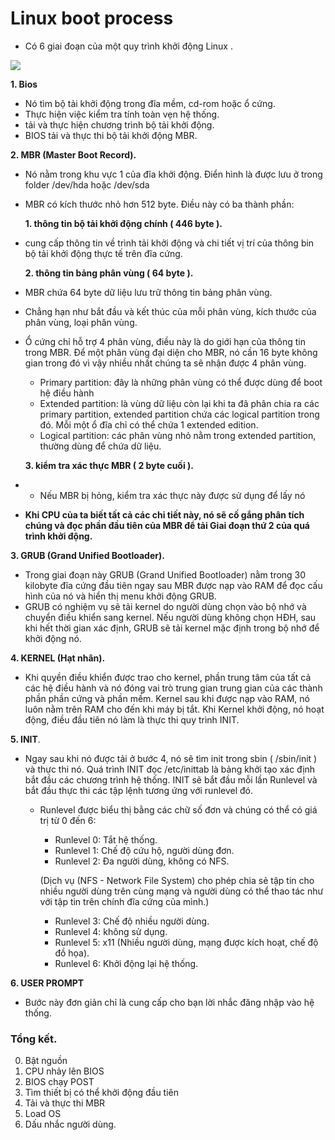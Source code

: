 # Linux boot process

- Có 6 giai đoạn của một quy trình khởi động Linux .

![](https://www.linuxnix.com/wp-content/uploads/2013/04/Linux-Booting-process.png)

**1. Bios**
-  Nó tìm bộ tải khởi động trong đĩa mềm, cd-rom hoặc ổ cứng.
-  Thực hiện việc kiểm tra tính toàn vẹn hệ thống.
-  tải và thực hiện chương trình bộ tải khởi động.
-  BIOS tải và thực thi bộ tải khởi động MBR.

**2. MBR (Master Boot Record).**
- Nó nằm trong khu vực 1 của đĩa khởi động. Điển hình là được lưu ở trong folder /dev/hda hoặc /dev/sda
- MBR có kích thước nhỏ hơn 512 byte. Điều này có ba thành phần:

   **1. thông tin bộ tải khởi động chính ( 446 byte ).**
   
- cung cấp thông tin về trình tải khởi động và chi tiết vị trí của thông bin bộ tải khởi động thực tế trên đĩa cứng.

   **2. thông tin bảng phân vùng ( 64 byte ).**
   
- MBR chứa 64 byte dữ liệu lưu trữ thông tin bảng phân vùng.
- Chẳng hạn như bắt đầu và kết thúc của mỗi phân vùng, kích thước của phân vùng, loại phân vùng.
- Ổ cứng chỉ hỗ trợ 4 phân vùng, điều này là do giới hạn của thông tin trong MBR. Để một phân vùng đại diện cho MBR, nó cần 16 byte không gian trong đó vì vậy nhiều nhất chúng ta sẽ nhận được 4 phân vùng.
  - Primary partition: đây là những phân vùng có thể được dùng để boot hệ điều hành
  - Extended partition: là vùng dữ liệu còn lại khi ta đã phân chia ra các primary partition, extended partition chứa các logical partition trong đó. Mỗi một ổ đĩa chỉ có thể chứa 1 extended edition.
  - Logical partition: các phân vùng nhỏ nằm trong extended partition, thường dùng để chứa dữ liệu.

   **3. kiểm tra xác thực MBR  ( 2 byte cuối ).**
   
-  -  Nếu MBR bị hỏng, kiểm tra xác thực này được sử dụng để lấy nó

- **Khi CPU của ta biết tất cả các chi tiết này, nó sẽ cố gắng phân tích chúng và đọc phần đầu tiên của MBR để tải Giai đoạn thứ 2 của quá trình khởi động.**

**3. GRUB (Grand Unified Bootloader).**
- Trong giai đoạn này GRUB (Grand Unified Bootloader) nằm trong 30 kilobyte đĩa cứng đầu tiên ngay sau MBR được nạp vào RAM để đọc cấu hình của nó và hiển thị menu khởi động GRUB.
- GRUB có nghiệm vụ sẽ tải kernel do người dùng chọn vào bộ nhớ và chuyển điều khiển sang kernel. Nếu người dùng không chọn HĐH, sau khi hết thời gian xác định, GRUB sẽ tải kernel mặc định trong bộ nhớ để khởi động nó.

**4. KERNEL (Hạt nhân).**
- Khi quyền điều khiển được trao cho kernel, phần trung tâm của tất cả các hệ điều hành và nó đóng vai trò trung gian trung gian của các thành phần phần cứng và phần mềm. Kernel sau khi được nạp vào RAM, nó luôn nằm trên RAM cho đến khi máy bị tắt. Khi Kernel khởi động, nó hoạt động, điều đầu tiên nó làm là thực thi quy trình INIT.

**5. INIT**.
- Ngay sau khi nó được tải ở bước 4, nó sẽ tìm init trong sbin ( /sbin/init ) và thực thi nó. Quá trình INIT đọc /etc/inittab là bảng khởi tạo xác định bắt đầu các chương trình hệ thống. INIT sẽ bắt đầu mỗi lần Runlevel và bắt đầu thực thi các tập lệnh tương ứng với runlevel đó.
  -  Runlevel được biểu thị bằng các chữ số đơn và chúng có thể có giá trị từ 0 đến 6:
     - Runlevel 0: Tắt hệ thống.
     - Runlevel 1: Chế độ cứu hộ, người dùng đơn.
     - Runlevel 2: Đa người dùng, không có NFS.
     
     (Dịch vụ (NFS - Network File System) cho phép chia sẻ tập tin cho nhiều người dùng trên cùng mạng và người dùng có thể thao tác như với tập tin trên chính đĩa cứng của mình.)
     - Runlevel 3: Chế độ nhiều người dùng.
     - Runlevel 4: không sử dụng.
     - Runlevel 5: x11 (Nhiều người dùng, mạng được kích hoạt, chế độ đồ họa).
     - Runlevel 6: Khởi động lại hệ thống.
 
**6. USER PROMPT**
- Bước này đơn giản chỉ là cung cấp cho bạn lời nhắc đăng nhập vào hệ thống.


### Tổng kết.

0. Bật nguồn 
1. CPU nhảy lên BIOS 
2. BIOS chạy POST 
3. Tìm thiết bị có thể khởi động đầu tiên 
4. Tải và thực thi MBR 
5. Load OS 
6. Dấu nhắc người dùng.
